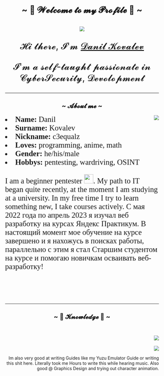 <!DOCTYPE html>
<html lang="ru">
    <body>
    <h1 align="center">~ 💖 𝓦𝓮𝓵𝓬𝓸𝓶𝓮 𝓽𝓸 𝓶𝔂 𝓟𝓻𝓸𝓯𝓲𝓵𝓮 💖 ~</h1>
    <br>
    <div align="center" style="font-size:30px">
   <img src="https://aniyuki.com/wp-content/uploads/2022/08/aniyuki-hello-5.gif"  />
    <br>
  <p> 𝓗𝓲 𝓽𝓱𝓮𝓻𝓮, 𝓘'𝓶 <a href="https://github.com/C3EQUALZz/C3EQUALZz" target="_blank"> 𝓓𝓪𝓷𝓲𝓵 𝓚𝓸𝓿𝓪𝓵𝓮𝓿</a> </p>
  <p>𝓘'𝓶 𝓪 𝓼𝓮𝓵𝓯-𝓽𝓪𝓾𝓰𝓱𝓽 𝓹𝓪𝓼𝓼𝓲𝓸𝓷𝓪𝓽𝓮 𝓲𝓷 𝓒𝔂𝓫𝓮𝓻𝓢𝓮𝓬𝓾𝓻𝓲𝓽𝔂, 𝓓𝓮𝓿𝓸𝓵𝓸𝓹𝓶𝓮𝓷𝓽</p>
    </div>

<div>
  <hr>

  <h2 align="center">  ~ 𝓐𝓫𝓸𝓾𝓽 𝓶𝓮 ~  </h2>
  <div align="center">
<img src="https://media.tenor.com/4tXvn7g292oAAAAC/shikimoris-not-just-cute-shikimori.gif" align="right">
  </div>
<li style="font-family: FiraCode; font-size: 25px"><b>Name:</b> Danil </li>
<li style="font-family: FiraCode; font-size: 25px"><b>Surname:</b> Kovalev </li>
<li style="font-family: FiraCode; font-size: 25px"><b>Nickname:</b> c3equalz </li>
<li style="font-family: FiraCode; font-size: 25px"><b>Loves:</b> programming, anime, math </li>
<li style="font-family: FiraCode; font-size: 25px"><b>Gender:</b> he/his/male </li>
<li style="font-family: FiraCode; font-size: 25px"><b>Hobbys:</b> pentesting, wardriving, OSINT </li>
<p style="font-family: FiraCode; font-size: 25px"> I am a beginner pentester <img src="https://media.giphy.com/media/WUlplcMpOCEmTGBtBW/giphy.gif" width="30px">.
My path to IT began quite recently, at the moment I am studying at a university. In my free time I try to learn something new, I take courses actively. С мая 2022 года по апрель 2023 я изучал веб разработку на курсах Яндекс Практикум. В настоящий момент мое обучение на курсе завершено и я нахожусь в поисках работы, параллельно с этим я стал Старшим студентом на курсе и помогаю новичкам осваивать веб-разработку!</p>
<br><br><br><br>
</div>
<hr>

<div>
<h2 align="center">            ~ 📇 𝓚𝓷𝓸𝔀𝓵𝓮𝓭𝓰𝓮 📇 ~</h2>
 <br>
<p>
  <div align="center">
  <a href="https://github.com/C3EQUALZz">
    <img src="https://skillicons.dev/icons?i=python,java,bash,git,linux,regex,html,css,postgres,cloudflare" align="right"/><br><br>
  <img src="https://i.pinimg.com/originals/8d/4b/77/8d4b77c44b7a68c0fd609411e2c0ec3c.gif" align="right">
  </a>
  </div>
</div>
<div>
  <br>

<p align="center">
  
</p>

<p align = 'right'>
Im also very good at writing Guides like my Yuzu Emulator Guide or writing this shit here. Literally took me Hours to write this while hearing music. Also good @ Graphics Design and trying out character animation.
</p>
<br>
<!--
**C3EQUALZz/C3EQUALZz** is a ✨ _special_ ✨ repository because its `README.md` (this file) appears on your GitHub profile.

Here are some ideas to get you started:

- 🔭 I’m currently working on ...
- 🌱 I’m currently learning ...
- 👯 I’m looking to collaborate on ...
- 🤔 I’m looking for help with ...
- 💬 Ask me about ...
- 📫 How to reach me: ...
- 😄 Pronouns: ...
- ⚡ Fun fact: ...
  -->

</body>
</html>
